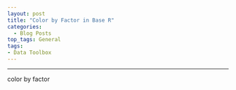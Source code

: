 ```yaml
---
layout: post
title: "Color by Factor in Base R"
categories:
  - Blog Posts
top_tags: General
tags:
- Data Toolbox
---
```


<hr>



color by factor